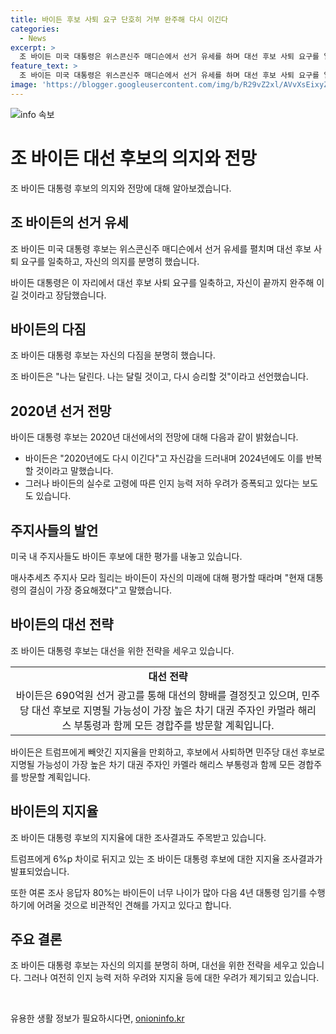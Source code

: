 ```yaml
---
title: 바이든 후보 사퇴 요구 단호히 거부 완주해 다시 이긴다
categories:
  - News
excerpt: >
  조 바이든 미국 대통령은 위스콘신주 매디슨에서 선거 유세를 하며 대선 후보 사퇴 요구를 일축하고, 이번 대선에서 다시 승리할 것이라고 장담했다. 바이든의 고령과 관련된 우려가 있지만, 바이든은 대선 후보에서 사퇴할 생각이 없으며, 이에 대한 확고한 의지를 보였다. WSJ는 바이든이 이 발언을 통해 민주당 지지자들을 환호시키고 있다고 전했으며, 바이든은 후보 사퇴 시 민주당 대선 후보로 지명될 수 있는 차기 대권 주자인 카멜라 해리스 부통령과 함께 모든 경합주를 방문할 계획이라고 전해졌다. 또한 바이든은 향후 690억원의 선거 광고를 계획하고, 주지사들 사이에서 후보 사퇴 주장이 나오며 대통령 후보로서의 결심을 고려하도록 압박을 받고 있다.
feature_text: >
  조 바이든 미국 대통령은 위스콘신주 매디슨에서 선거 유세를 하며 대선 후보 사퇴 요구를 일축하고, 이번 대선에서 다시 승리할 것이라고 장담했다. 바이든의 고령과 관련된 우려가 있지만, 바이든은 대선 후보에서 사퇴할 생각이 없으며, 이에 대한 확고한 의지를 보였다. WSJ는 바이든이 이 발언을 통해 민주당 지지자들을 환호시키고 있다고 전했으며, 바이든은 후보 사퇴 시 민주당 대선 후보로 지명될 수 있는 차기 대권 주자인 카멜라 해리스 부통령과 함께 모든 경합주를 방문할 계획이라고 전해졌다. 또한 바이든은 향후 690억원의 선거 광고를 계획하고, 주지사들 사이에서 후보 사퇴 주장이 나오며 대통령 후보로서의 결심을 고려하도록 압박을 받고 있다.
image: 'https://blogger.googleusercontent.com/img/b/R29vZ2xl/AVvXsEixyZcFfHzMRdzZMjFBmAUKJYCLCGyLL1o632UiGVXcaFdKo_bkvkuCioo0uUKlGfBVcT3P84aROyZIXSBEx3Aw5nCQ3pTgDom1WDC4m8eifvWiAmWEEVb4x6G_l8C0QH225ldMjyaFvpxGEBGNO37VmDTDMHGhJPq73UglMfDca1-0aw/s1600/blogspot.png'
---
```


<p><img src="https://blogger.googleusercontent.com/img/b/R29vZ2xl/AVvXsEixyZcFfHzMRdzZMjFBmAUKJYCLCGyLL1o632UiGVXcaFdKo_bkvkuCioo0uUKlGfBVcT3P84aROyZIXSBEx3Aw5nCQ3pTgDom1WDC4m8eifvWiAmWEEVb4x6G_l8C0QH225ldMjyaFvpxGEBGNO37VmDTDMHGhJPq73UglMfDca1-0aw/s1600/blogspot.png" alt="info 속보" /></p>

<h1>조 바이든 대선 후보의 의지와 전망</h1>

<p>조 바이든 대통령 후보의 의지와 전망에 대해 알아보겠습니다.</p>

<h2 data-ke-size="size26">조 바이든의 선거 유세</h2>

<p>조 바이든 미국 대통령 후보는 위스콘신주 매디슨에서 선거 유세를 펼치며 대선 후보 사퇴 요구를 일축하고, 자신의 의지를 분명히 했습니다.</p>

<p data-ke-size="size16">바이든 대통령은 이 자리에서 대선 후보 사퇴 요구를 일축하고, 자신이 끝까지 완주해 이길 것이라고 장담했습니다.</p>

<h2 data-ke-size="size26">바이든의 다짐</h2>

<p>조 바이든 대통령 후보는 자신의 다짐을 분명히 했습니다.</p>

<p data-ke-size="size16">조 바이든은 "나는 달린다. 나는 달릴 것이고, 다시 승리할 것"이라고 선언했습니다.</p>

<h2 data-ke-size="size26">2020년 선거 전망</h2>

<p>바이든 대통령 후보는 2020년 대선에서의 전망에 대해 다음과 같이 밝혔습니다.</p>

<ul>
  <li>바이든은 "2020년에도 다시 이긴다"고 자신감을 드러내며 2024년에도 이를 반복할 것이라고 말했습니다.</li>
  <li>그러나 바이든의 실수로 고령에 따른 인지 능력 저하 우려가 증폭되고 있다는 보도도 있습니다.</li>
</ul>

<h2 data-ke-size="size26">주지사들의 발언</h2>

<p>미국 내 주지사들도 바이든 후보에 대한 평가를 내놓고 있습니다.</p>

<p data-ke-size="size16">매사추세츠 주지사 모라 힐리는 바이든이 자신의 미래에 대해 평가할 때라며 "현재 대통령의 결심이 가장 중요해졌다"고 말했습니다.</p>

<h2 data-ke-size="size26">바이든의 대선 전략</h2>

<p>조 바이든 대통령 후보는 대선을 위한 전략을 세우고 있습니다.</p>

<table>
  <tr>
    <td style="text-align: center; height: 17px;"><b>대선 전략</b></td>
  </tr>
  <tr>
    <td style="text-align: center; height: 17px;">바이든은 690억원 선거 광고를 통해 대선의 향배를 결정짓고 있으며, 민주당 대선 후보로 지명될 가능성이 가장 높은 차기 대권 주자인 카멀라 해리스 부통령과 함께 모든 경합주를 방문할 계획입니다.</td>
  </tr>
</table>

<p data-ke-size="size16">바이든은 트럼프에게 빼앗긴 지지율을 만회하고, 후보에서 사퇴하면 민주당 대선 후보로 지명될 가능성이 가장 높은 차기 대권 주자인 카멜라 해리스 부통령과 함께 모든 경합주를 방문할 계획입니다.</p>

<h2 data-ke-size="size26">바이든의 지지율</h2>

<p>조 바이든 대통령 후보의 지지율에 대한 조사결과도 주목받고 있습니다.</p>

<p data-ke-size="size16">트럼프에게 6%p 차이로 뒤지고 있는 조 바이든 대통령 후보에 대한 지지율 조사결과가 발표되었습니다.</p>

<p data-ke-size="size16">또한 여론 조사 응답자 80%는 바이든이 너무 나이가 많아 다음 4년 대통령 임기를 수행하기에 어려울 것으로 비관적인 견해를 가지고 있다고 합니다.</p>

<h2 data-ke-size="size26">주요 결론</h2>

<p>조 바이든 대통령 후보는 자신의 의지를 분명히 하며, 대선을 위한 전략을 세우고 있습니다. 그러나 여전히 인지 능력 저하 우려와 지지율 등에 대한 우려가 제기되고 있습니다.</p>

<p data-ke-size="size16">&nbsp;</p>
유용한 생활 정보가 필요하시다면, <a href="https://onioninfo.kr" rel="dofollow">onioninfo.kr</a>



